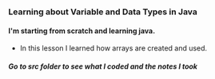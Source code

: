 ### Learning about Variable and Data Types in Java 
####  I'm starting from scratch and learning java. 
- In this lesson I learned how arrays are created and used.
##### Go to src folder to see what I coded and the notes I took 
